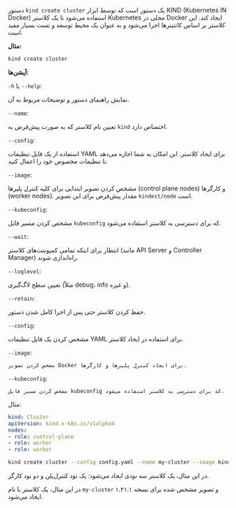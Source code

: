 دستور `kind create cluster` یک دستور است که توسط ابزار KIND (Kubernetes IN Docker) استفاده می‌شود تا یک کلاستر Kubernetes محلی در Docker ایجاد کند. این کلاستر بر اساس کانتینر‌ها اجرا می‌شود و به عنوان یک محیط توسعه و تست بسیار مفید است.

**مثال:**


```bash
kind create cluster
```

**آپشن‌ها:**


`-h` یا `--help`:

   نمایش راهنمای دستور و توضیحات مربوط به آن.

`--name`:

   تعیین نام کلاستر که به صورت پیش‌فرض به `kind` اختصاص دارد.

`--config`:

   استفاده از یک فایل تنظیمات YAML برای ایجاد کلاستر. این امکان به شما اجازه می‌دهد تا تنظیمات مخصوص خود را اعمال کنید.

`--image`:

   مشخص کردن تصویر ابتدایی برای کلیه کنترل پلیرها (control plane nodes) و کارگرها (worker nodes). مقدار پیش‌فرض برای این تصویر `kindest/node` است.

`--kubeconfig`:


   مشخص کردن مسیر فایل `kubeconfig` که برای دسترسی به کلاستر استفاده می‌شود.

`--wait`:

   انتظار برای اینکه تمامی کمپوننت‌های کلاستر (مانند API Server و Controller Manager) راه‌اندازی شوند.
   

`--loglevel`:

   تعیین سطح لاگ‌گیری (مثلاً debug، info و غیره).

`--retain`:

   حفظ کردن کلاستر حتی پس از اجرا کامل شدن دستور.

`--config`:

    
   مشخص کردن یک فایل تنظیمات YAML برای استفاده در ایجاد کلاستر.

`--image`:

    مشخص کردن تصویر Docker برای ایجاد کنترل پلیرها و کارگرها.

`--kubeconfig`:


    مشخص کردن مسیر فایل kubeconfig که برای دسترسی به کلاستر استفاده می‌شود.
    

مثال:

```yaml
kind: Cluster
apiVersion: kind.x-k8s.io/v1alpha4
nodes:
- role: control-plane
- role: worker
- role: worker
```


```bash
kind create cluster --config config.yaml --name my-cluster --image kindest/node:v1.21.1
```

در این مثال، یک کلاستر سه نودی ایجاد می‌شود: یک نود کنترل‌پلن و دو نود کارگر.

در این مثال، یک کلاستر با نام `my-cluster` و تصویر مشخص شده برای نسخه ۱.۲۱.۱ ایجاد می‌شود.
